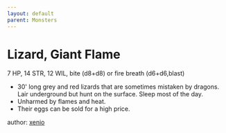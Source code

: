 ```yaml
---
layout: default
parent: Monsters
---
```

# Lizard, Giant Flame 
7 HP, 14 STR, 12 WIL, bite (d8+d8) or fire breath (d6+d6,blast)
- 30' long grey and red lizards that are sometimes mistaken by dragons. Lair underground but hunt on the surface. Sleep most of the day.
- Unharmed by flames and heat.
- Their eggs can be sold for a high price.

author: [xenio](https://xenioinabottle.blogspot.com)
